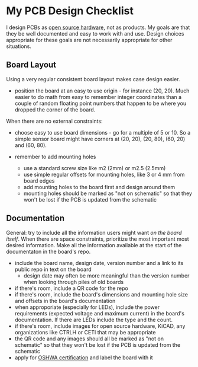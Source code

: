 # My PCB Design Checklist

I design PCBs as [open source hardware](https://www.oshwa.org), not as products. My goals are that they be well documented and easy to work with and use. Design choices appropriate for these goals are not necessarily appropriate for other situations.

## Board Layout

Using a very regular consistent board layout makes case design easier.

- position the board at an easy to use origin - for instance (20, 20). Much easier to do math from easy to remember integer coordinates than a couple of random floating point numbers that happen to be where you dropped the corner of the board.

When there are no external constraints:

- choose easy to use board dimensions - go for a multiple of 5 or 10. So a simple sensor board might have corners at (20, 20), (20, 80), (60, 20) and (60, 80).

- remember to add mounting holes
  - use a standard screw size like m2 (2mm) or m2.5 (2.5mm)
  - use simple regular offsets for mounting holes, like 3 or 4 mm from board edges
  - add mounting holes to the board first and design around them
  - mounting holes should be marked as "not on schematic" so that they won't be lost if the PCB is updated from the schematic
  
## Documentation

General: try to include all the information users might want *on the board itself*. When there are space constraints, prioritize the most important most desired information. Make all the information available at the start of the documentaton in the board's repo.

- include the board name, design date, version number and a link to its public repo in text on the board
  - design date may often be more meaningful than the version number when looking through piles of old boards
- if there's room, include a QR code for the repo
- if there's room, include the board's dimensions and mounting hole size and offsets in the board's documentation
- when approporiate (especially for LEDs), include the power requirements (expected voltage and maximum current) in the board's documentation. If there are LEDs include the type and the count.
- if there's room, include images for open source hardware, KiCAD, any organizations like CTRLH or CETI that may be appropriate
- the QR code and any images should all be marked as "not on schematic" so that they won't be lost if the PCB is updated from the schematic
- apply for [OSHWA certification](https://application.oshwa.org/apply) and label the board with it 
